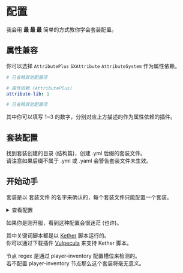 # 配置

我会用 **最 最 最** 简单的方式教你学会套装配置。  

## 属性兼容

你可以选择 `AttributePlus` `SXAttribute` `AttributeSystem` 作为属性依赖。

```yaml
# 已省略其他配置项

# 属性依赖 (AttributePlus)
attribute-lib: 1

# 已省略其他配置项
```

其中你可以填写 1~3 的数字，分别对应上方描述的作为属性依赖的插件。  

## 套装配置

找到套装创建的目录 (结构篇)，创建 .yml 后缀的套装文件。  
请注意如果后缀不属于 .yml 或 .yaml 会警告套装文件未生效。  

## 开始动手

套装是以 套装文件 的名字来确认的，每个套装文件只能配置一个套装。  

<details>

<summary>查看配置</summary>

```yaml
# 被列入套装的初始条件
condition: |-
  
    perm op

# 包含 LORE 的描述
lore: "暗黑套装"
  
# 检测玩家背包槽位
player-inventory:
  # 填入 * 为背包全部物品 (优先)
  # 填入数字为背包特殊槽位
  - 1
  - 2
  
  # 额外条件
extra-condition:
  
  # 激活数量
  "1":
    
    # 满足效果的条件
    condition: |-
      
      perm op
      
    # 属性加持
    attribute:
      - "物理伤害: 100"
        
    # 药水加持
    potion:
      - "SPEED-1"
      
    # 技能释放
    mythic:
      timer: 20
      skill: "重击"
      
    # 执行的脚本
    actions: |-
        
      tell " 你激活的了暗黑套装的属性 " 
        
# 失去套装效果的脚本
remove-effect: |-

  tell " 你失去的了暗黑套装的属性 " 
  
```

</details>

如果你是刚开服，看到这种配置会很迷茫 (也许)。  

其中关键词脚本都是以 [Kether](https://www.yuque.com/sacredcraft/kether) 脚本运行的。  
你可以通过下载插件 [Vulpecula](https://www.mcbbs.net/thread-1413432-1-1.html) 来支持 Kether 脚本。  

节点 regex 是通过 player-inventory 配置槽位来检测的。  
若不配置 player-inventory 节点那么这个套装将毫无意义。  





